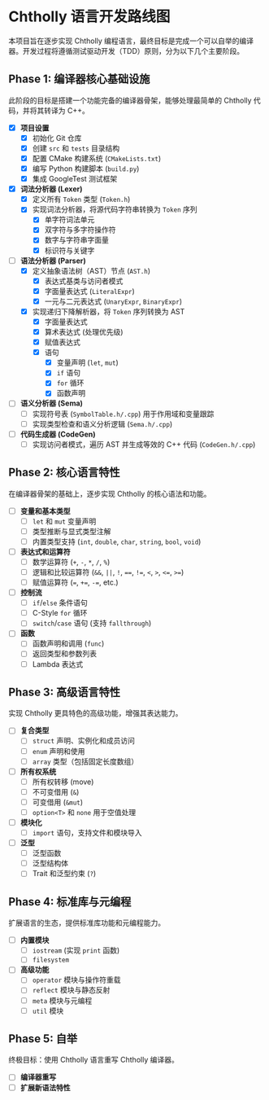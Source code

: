 # Chtholly 语言开发路线图

本项目旨在逐步实现 Chtholly 编程语言，最终目标是完成一个可以自举的编译器。开发过程将遵循测试驱动开发（TDD）原则，分为以下几个主要阶段。

## Phase 1: 编译器核心基础设施

此阶段的目标是搭建一个功能完备的编译器骨架，能够处理最简单的 Chtholly 代码，并将其转译为 C++。

- [x] **项目设置**
    - [x] 初始化 Git 仓库
    - [x] 创建 `src` 和 `tests` 目录结构
    - [x] 配置 CMake 构建系统 (`CMakeLists.txt`)
    - [x] 编写 Python 构建脚本 (`build.py`)
    - [x] 集成 GoogleTest 测试框架
- [x] **词法分析器 (Lexer)**
    - [x] 定义所有 `Token` 类型 (`Token.h`)
    - [x] 实现词法分析器，将源代码字符串转换为 `Token` 序列
        - [x] 单字符词法单元
        - [x] 双字符与多字符操作符
        - [x] 数字与字符串字面量
        - [x] 标识符与关键字
- [ ] **语法分析器 (Parser)**
    - [x] 定义抽象语法树（AST）节点 (`AST.h`)
        - [x] 表达式基类与访问者模式
        - [x] 字面量表达式 (`LiteralExpr`)
        - [x] 一元与二元表达式 (`UnaryExpr`, `BinaryExpr`)
    - [x] 实现递归下降解析器，将 `Token` 序列转换为 AST
        - [x] 字面量表达式
        - [x] 算术表达式 (处理优先级)
        - [x] 赋值表达式
        - [x] 语句
            - [x] 变量声明 (`let`, `mut`)
            - [x] `if` 语句
            - [x] `for` 循环
            - [x] 函数声明
- [ ] **语义分析器 (Sema)**
    - [ ] 实现符号表 (`SymbolTable.h/.cpp`) 用于作用域和变量跟踪
    - [ ] 实现类型检查和语义分析逻辑 (`Sema.h/.cpp`)
- [ ] **代码生成器 (CodeGen)**
    - [ ] 实现访问者模式，遍历 AST 并生成等效的 C++ 代码 (`CodeGen.h/.cpp`)

## Phase 2: 核心语言特性

在编译器骨架的基础上，逐步实现 Chtholly 的核心语法和功能。

- [ ] **变量和基本类型**
    - [ ] `let` 和 `mut` 变量声明
    - [ ] 类型推断与显式类型注解
    - [ ] 内置类型支持 (`int`, `double`, `char`, `string`, `bool`, `void`)
- [ ] **表达式和运算符**
    - [ ] 数学运算符 (`+`, `-`, `*`, `/`, `%`)
    - [ ] 逻辑和比较运算符 (`&&`, `||`, `!`, `==`, `!=`, `<`, `>`, `<=`, `>=`)
    - [ ] 赋值运算符 (`=`, `+=`, `-=`, etc.)
- [ ] **控制流**
    - [ ] `if`/`else` 条件语句
    - [ ] C-Style `for` 循环
    - [ ] `switch`/`case` 语句 (支持 `fallthrough`)
- [ ] **函数**
    - [ ] 函数声明和调用 (`func`)
    - [ ] 返回类型和参数列表
    - [ ] Lambda 表达式

## Phase 3: 高级语言特性

实现 Chtholly 更具特色的高级功能，增强其表达能力。

- [ ] **复合类型**
    - [ ] `struct` 声明、实例化和成员访问
    - [ ] `enum` 声明和使用
    - [ ] `array` 类型（包括固定长度数组）
- [ ] **所有权系统**
    - [ ] 所有权转移 (move)
    - [ ] 不可变借用 (`&`)
    - [ ] 可变借用 (`&mut`)
    - [ ] `option<T>` 和 `none` 用于空值处理
- [ ] **模块化**
    - [ ] `import` 语句，支持文件和模块导入
- [ ] **泛型**
    - [ ] 泛型函数
    - [ ] 泛型结构体
    - [ ] Trait 和泛型约束 (`?`)

## Phase 4: 标准库与元编程

扩展语言的生态，提供标准库功能和元编程能力。

- [ ] **内置模块**
    - [ ] `iostream` (实现 `print` 函数)
    - [ ] `filesystem`
- [ ] **高级功能**
    - [ ] `operator` 模块与操作符重载
    - [ ] `reflect` 模块与静态反射
    - [ ] `meta` 模块与元编程
    - [ ] `util` 模块

## Phase 5: 自举

终极目标：使用 Chtholly 语言重写 Chtholly 编译器。

- [ ] **编译器重写**
- [ ] **扩展新语法特性**
